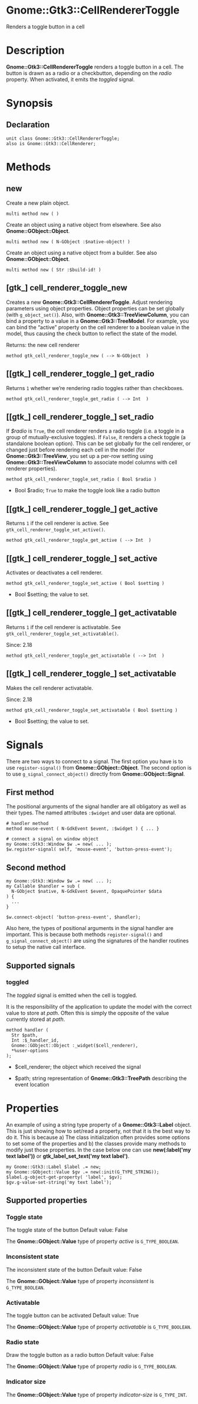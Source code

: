 Gnome::Gtk3::CellRendererToggle
===============================

Renders a toggle button in a cell

Description
===========

**Gnome::Gtk3::CellRendererToggle** renders a toggle button in a cell. The button is drawn as a radio or a checkbutton, depending on the *radio* property. When activated, it emits the *toggled* signal.

Synopsis
========

Declaration
-----------

    unit class Gnome::Gtk3::CellRendererToggle;
    also is Gnome::Gtk3::CellRenderer;

Methods
=======

new
---

Create a new plain object.

    multi method new ( )

Create an object using a native object from elsewhere. See also **Gnome::GObject::Object**.

    multi method new ( N-GObject :$native-object! )

Create an object using a native object from a builder. See also **Gnome::GObject::Object**.

    multi method new ( Str :$build-id! )

[gtk_] cell_renderer_toggle_new
-------------------------------

Creates a new **Gnome::Gtk3::CellRendererToggle**. Adjust rendering parameters using object properties. Object properties can be set globally (with `g_object_set()`). Also, with **Gnome::Gtk3::TreeViewColumn**, you can bind a property to a value in a **Gnome::Gtk3::TreeModel**. For example, you can bind the “active” property on the cell renderer to a boolean value in the model, thus causing the check button to reflect the state of the model.

Returns: the new cell renderer

    method gtk_cell_renderer_toggle_new ( --> N-GObject  )

[[gtk_] cell_renderer_toggle_] get_radio
----------------------------------------

Returns `1` whether we’re rendering radio toggles rather than checkboxes.

    method gtk_cell_renderer_toggle_get_radio ( --> Int  )

[[gtk_] cell_renderer_toggle_] set_radio
----------------------------------------

If *$radio* is `True`, the cell renderer renders a radio toggle (i.e. a toggle in a group of mutually-exclusive toggles). If `False`, it renders a check toggle (a standalone boolean option). This can be set globally for the cell renderer, or changed just before rendering each cell in the model (for **Gnome::Gtk3::TreeView**, you set up a per-row setting using **Gnome::Gtk3::TreeViewColumn** to associate model columns with cell renderer properties).

    method gtk_cell_renderer_toggle_set_radio ( Bool $radio )

  * Bool $radio; `True` to make the toggle look like a radio button

[[gtk_] cell_renderer_toggle_] get_active
-----------------------------------------

Returns `1` if the cell renderer is active. See `gtk_cell_renderer_toggle_set_active()`.

    method gtk_cell_renderer_toggle_get_active ( --> Int  )

[[gtk_] cell_renderer_toggle_] set_active
-----------------------------------------

Activates or deactivates a cell renderer.

    method gtk_cell_renderer_toggle_set_active ( Bool $setting )

  * Bool $setting; the value to set.

[[gtk_] cell_renderer_toggle_] get_activatable
----------------------------------------------

Returns `1` if the cell renderer is activatable. See `gtk_cell_renderer_toggle_set_activatable()`.

Since: 2.18

    method gtk_cell_renderer_toggle_get_activatable ( --> Int  )

[[gtk_] cell_renderer_toggle_] set_activatable
----------------------------------------------

Makes the cell renderer activatable.

Since: 2.18

    method gtk_cell_renderer_toggle_set_activatable ( Bool $setting )

  * Bool $setting; the value to set.

Signals
=======

There are two ways to connect to a signal. The first option you have is to use `register-signal()` from **Gnome::GObject::Object**. The second option is to use `g_signal_connect_object()` directly from **Gnome::GObject::Signal**.

First method
------------

The positional arguments of the signal handler are all obligatory as well as their types. The named attributes `:$widget` and user data are optional.

    # handler method
    method mouse-event ( N-GdkEvent $event, :$widget ) { ... }

    # connect a signal on window object
    my Gnome::Gtk3::Window $w .= new( ... );
    $w.register-signal( self, 'mouse-event', 'button-press-event');

Second method
-------------

    my Gnome::Gtk3::Window $w .= new( ... );
    my Callable $handler = sub (
      N-GObject $native, N-GdkEvent $event, OpaquePointer $data
    ) {
      ...
    }

    $w.connect-object( 'button-press-event', $handler);

Also here, the types of positional arguments in the signal handler are important. This is because both methods `register-signal()` and `g_signal_connect_object()` are using the signatures of the handler routines to setup the native call interface.

Supported signals
-----------------

### toggled

The *toggled* signal is emitted when the cell is toggled.

It is the responsibility of the application to update the model with the correct value to store at *path*. Often this is simply the opposite of the value currently stored at *path*.

    method handler (
      Str $path,
      Int :$_handler_id,
      Gnome::GObject::Object :_widget($cell_renderer),
      *%user-options
    );

  * $cell_renderer; the object which received the signal

  * $path; string representation of **Gnome::Gtk3::TreePath** describing the event location

Properties
==========

An example of using a string type property of a **Gnome::Gtk3::Label** object. This is just showing how to set/read a property, not that it is the best way to do it. This is because a) The class initialization often provides some options to set some of the properties and b) the classes provide many methods to modify just those properties. In the case below one can use **new(:label('my text label'))** or **gtk_label_set_text('my text label')**.

    my Gnome::Gtk3::Label $label .= new;
    my Gnome::GObject::Value $gv .= new(:init(G_TYPE_STRING));
    $label.g-object-get-property( 'label', $gv);
    $gv.g-value-set-string('my text label');

Supported properties
--------------------

### Toggle state

The toggle state of the button Default value: False

The **Gnome::GObject::Value** type of property *active* is `G_TYPE_BOOLEAN`.

### Inconsistent state

The inconsistent state of the button Default value: False

The **Gnome::GObject::Value** type of property *inconsistent* is `G_TYPE_BOOLEAN`.

### Activatable

The toggle button can be activated Default value: True

The **Gnome::GObject::Value** type of property *activatable* is `G_TYPE_BOOLEAN`.

### Radio state

Draw the toggle button as a radio button Default value: False

The **Gnome::GObject::Value** type of property *radio* is `G_TYPE_BOOLEAN`.

### Indicator size

The **Gnome::GObject::Value** type of property *indicator-size* is `G_TYPE_INT`.

